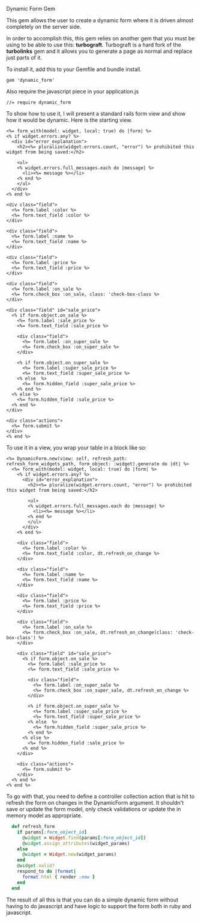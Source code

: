 Dynamic Form Gem

This gem allows the user to create a dynamic form where it is driven
almost completely on the server side.

In order to accomplish this, this gem relies on another gem that you must be using to 
be able to use this: **turbograft**. Turbograft is a hard fork of the **turbolinks** 
gem and it allows you to generate a page as normal and replace just parts of it.

To install it, add this to your Gemfile and bundle install.

```
gem 'dynamic_form'
```

Also require the javascript piece in your application.js

```
//= require dynamic_form
```

To show how to use it, I will present a standard rails form view and show how it
would be dynamic. Here is the starting view.

```erbruby
<%= form_with(model: widget, local: true) do |form| %>
<% if widget.errors.any? %>
  <div id="error_explanation">
    <h2><%= pluralize(widget.errors.count, "error") %> prohibited this widget from being saved:</h2>

    <ul>
    <% widget.errors.full_messages.each do |message| %>
      <li><%= message %></li>
    <% end %>
    </ul>
  </div>
<% end %>

<div class="field">
  <%= form.label :color %>
  <%= form.text_field :color %>
</div>

<div class="field">
  <%= form.label :name %>
  <%= form.text_field :name %>
</div>

<div class="field">
  <%= form.label :price %>
  <%= form.text_field :price %>
</div>

<div class="field">
  <%= form.label :on_sale %>
  <%= form.check_box :on_sale, class: 'check-box-class %>
</div>

<div class="field" id="sale_price">
  <% if form.object.on_sale %>
    <%= form.label :sale_price %>
    <%= form.text_field :sale_price %>

    <div class="field">
      <%= form.label :on_super_sale %>
      <%= form.check_box :on_super_sale %>
    </div>

    <% if form.object.on_super_sale %>
      <%= form.label :super_sale_price %>
      <%= form.text_field :super_sale_price %>
    <% else  %>
      <%= form.hidden_field :super_sale_price %>
    <% end %>
  <% else %>
    <%= form.hidden_field :sale_price %>
  <% end %>
</div>

<div class="actions">
  <%= form.submit %>
</div>
<% end %>
```

To use it in a view, you wrap your table in a block like so:

```erbruby
<%= DynamicForm.new(view: self, refresh_path: refresh_form_widgets_path, form_object: :widget).generate do |dt| %>
  <%= form_with(model: widget, local: true) do |form| %>
    <% if widget.errors.any? %>
      <div id="error_explanation">
        <h2><%= pluralize(widget.errors.count, "error") %> prohibited this widget from being saved:</h2>

        <ul>
        <% widget.errors.full_messages.each do |message| %>
          <li><%= message %></li>
        <% end %>
        </ul>
      </div>
    <% end %>

    <div class="field">
      <%= form.label :color %>
      <%= form.text_field :color, dt.refresh_on_change %>
    </div>

    <div class="field">
      <%= form.label :name %>
      <%= form.text_field :name %>
    </div>

    <div class="field">
      <%= form.label :price %>
      <%= form.text_field :price %>
    </div>

    <div class="field">
      <%= form.label :on_sale %>
      <%= form.check_box :on_sale, dt.refresh_on_change(class: 'check-box-class') %>
    </div>

    <div class="field" id="sale_price">
      <% if form.object.on_sale %>
        <%= form.label :sale_price %>
        <%= form.text_field :sale_price %>

        <div class="field">
          <%= form.label :on_super_sale %>
          <%= form.check_box :on_super_sale, dt.refresh_on_change %>
        </div>

        <% if form.object.on_super_sale %>
          <%= form.label :super_sale_price %>
          <%= form.text_field :super_sale_price %>
        <% else  %>
          <%= form.hidden_field :super_sale_price %>
        <% end %>
      <% else %>
        <%= form.hidden_field :sale_price %>
      <% end %>
    </div>

    <div class="actions">
      <%= form.submit %>
    </div>
  <% end %>
<% end %>
```

To go with that, you need to define a controller collection action that is hit to 
refresh the form on changes in the DynamicForm argument. It shouldn't save or update
the form model, only check validations or update the in memory model as appropriate.

```ruby
  def refresh_form
    if params[:form_object_id]
      @widget = Widget.find(params[:form_object_id])
      @widget.assign_attributes(widget_params)
    else
      @widget = Widget.new(widget_params)
    end
    @widget.valid?
    respond_to do |format|
      format.html { render :new }
    end
  end
```

The result of all this is that you can do a simple dynamic form without having to
do javascript and have logic to support the form both in ruby and javascript.



